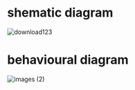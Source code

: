 # shematic diagram


![download123](https://user-images.githubusercontent.com/94265667/143014701-4ba6e1a4-71d2-42f4-bff3-809ee9ddbcee.png)



# behavioural diagram


![images (2)](https://user-images.githubusercontent.com/94265667/143015472-72ca3193-e9b1-4500-9bcb-a732a7492ffa.jpeg)

